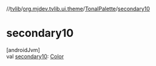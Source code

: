 //[tvlib](../../../index.md)/[org.mjdev.tvlib.ui.theme](../index.md)/[TonalPalette](index.md)/[secondary10](secondary10.md)

# secondary10

[androidJvm]\
val [secondary10](secondary10.md): [Color](https://developer.android.com/reference/kotlin/androidx/compose/ui/graphics/Color.html)
